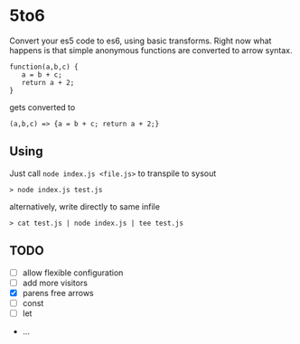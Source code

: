 # 5to6

Convert your es5 code to es6, using basic transforms.
Right now what happens is that simple anonymous functions are converted to arrow syntax.

```
function(a,b,c) {
   a = b + c;
   return a + 2;
}
```

gets converted to
```
(a,b,c) => {a = b + c; return a + 2;}
```

## Using

Just call ```node index.js <file.js>``` to transpile to sysout
```
> node index.js test.js
```

alternatively, write directly to same infile

```
> cat test.js | node index.js | tee test.js

```

## TODO
- [ ] allow flexible configuration
- [ ] add more visitors
 - [x] parens free arrows
 - [ ] const
 - [ ] let
 - ...